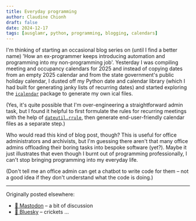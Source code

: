 ```yaml
---
title: Everyday programming
author: Claudine Chionh
draft: false
date: 2024-12-17
tags: [ausglamr, python, programming, blogging, calendars]
---
```


I'm thinking of starting an occasional blog series on (until I find a better name) 'How an ex-programmer keeps introducing automation and programming into my non-programming job'. Yesterday I was compiling meeting and occupancy calendars for 2025 and instead of copying dates from an empty 2025 calendar and from the state government's public holiday calendar, I dusted off my Python date and calendar library (which I had built for generating janky lists of recurring dates) and started exploring the [`icalendar`](https://icalendar.readthedocs.io/en/latest/index.html) package to generate my own ical files.

(Yes, it's quite possible that I'm over-engineering a straightforward admin task, but I found it helpful to first formulate the rules for recurring meetings with the help of [`dateutil.rrule`](https://dateutil.readthedocs.io/en/stable/), then generate end-user-friendly calendar files as a separate step.)

Who would read this kind of blog post, though? This is useful for office administrators and archivists, but I'm guessing there aren't that many office admins offloading their boring tasks into bespoke software (yet?). Maybe it just illustrates that even though I burnt out of programming professionally, I can't stop bringing programming into my everyday life.

(Don't tell me an office admin can get a chatbot to write code for them – not a good idea if they don't understand what the code is doing.)

---

Originally posted elsewhere:

- [:mammoth: Mastodon](https://aus.social/@claudinec/113665390995716667) – a bit of discussion
- [:butterfly: Bluesky](https://bsky.app/profile/claudinec.net/post/3ldhml453tc26) – crickets ...

